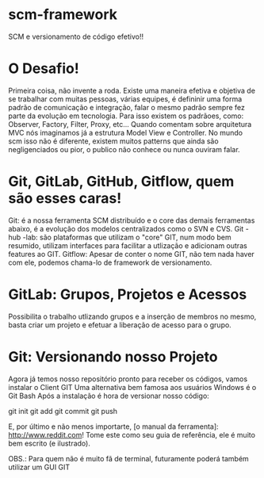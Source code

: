 # scm-framework
SCM e versionamento de código efetivo!!

# O Desafio! 
Primeira coisa, não invente a roda.
Existe uma maneira efetiva e objetiva de se trabalhar com muitas pessoas, várias equipes, é defininir uma forma padrão de comunicação e integração, falar o mesmo padrão sempre fez parte da evolução em tecnologia.
Para isso existem os padrãoes, como: Observer, Factory, Filter, Proxy, etc...
Quando comentam sobre arquitetura MVC nós imaginamos já a estrutura Model View e Controller.
No mundo scm isso não é diferente, existem muitos patterns que ainda são negligenciados ou pior, o publico não conhece ou nunca ouviram falar.


# Git, GitLab, GitHub, Gitflow, quem são esses caras!

Git: é a nossa ferramenta SCM distribuído e o core das demais ferramentas abaixo, é a evolução dos modelos centralizados como o SVN e CVS.
Git -hub -lab: são plataformas que utilizam o "core" GIT, num modo bem resumido, utilizam interfaces para facilitar a utlização e adicionam outras features ao GIT.
Gitflow: Apesar de conter o nome GIT, não tem nada haver com ele, podemos chama-lo de framework de versionamento.

# GitLab: Grupos, Projetos e Acessos

Possibilita o trabalho utlizando grupos e a inserção de membros no mesmo, basta criar um projeto e efetuar a liberação de acesso para o grupo.

# Git: Versionando nosso Projeto
Agora já temos nosso repositório pronto para receber os códigos, vamos instalar o Client GIT
Uma alternativa bem famosa aos usuários Windows é o Git Bash
Após a instalação é hora de versionar nosso código:

git init
git add
git commit
git push

E, por último e não menos importarte, [o manual da ferramenta]: http://www.reddit.com!
Tome este como seu guia de referência, ele é muito bem escrito (e ilustrado).

OBS.: Para quem não é muito fã de terminal, futuramente poderá também utilizar um GUI GIT



